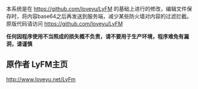 本系统是在 https://github.com/loveyu/LyFM 的基础上进行的修改，编辑文件保存时，将内容base64之后再发送到服务端，减少某些防火墙对内容的过滤拦截。
原版代码请访问 https://github.com/loveyu/LyFM

__任何因程序使用不当照成的损失概不负责，请不要用于生产环境，程序难免有漏洞，请谨慎__


## 原作者 LyFM主页

http://www.loveyu.net/LyFm


